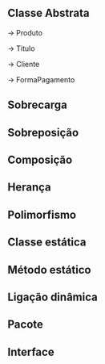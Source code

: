 ## Classe Abstrata

-> Produto

-> Titulo

-> Cliente

-> FormaPagamento

## Sobrecarga

## Sobreposição

## Composição

## Herança

## Polimorfismo

## Classe estática

## Método estático

## Ligação dinâmica

## Pacote

## Interface
